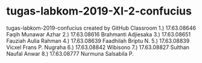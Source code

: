 # tugas-labkom-2019-XI-2-confucius
tugas-labkom-2019-confucius created by GitHub Classroom
1.) 17.63.08646 Faqih Munawar Azhar
2.) 17.63.08616 Brahmanti Adjiesaka
3.) 17.63.08651 Fauziah Aulia Rahman
4.) 17.63.08639 Faadhilah Briptu N.
5.) 17.63.08839 Vicxel Frans P. Nugraha
6.) 17.63.08842 Wibisono
7.) 17.63.08827 Sulthan Naufal Anwar
8.) 17.63.08777 Nurmuna Salsabila P.

